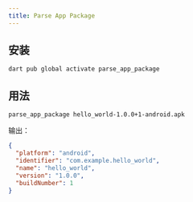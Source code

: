 ```yaml
---
title: Parse App Package
---
```


## 安装

```
dart pub global activate parse_app_package
```

## 用法

```
parse_app_package hello_world-1.0.0+1-android.apk
```

输出：

```json
{
  "platform": "android",
  "identifier": "com.example.hello_world",
  "name": "hello_world",
  "version": "1.0.0",
  "buildNumber": 1
}
```

